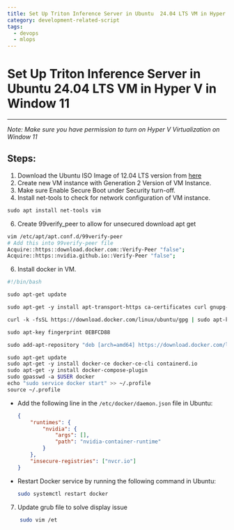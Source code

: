```yaml
---
title: Set Up Triton Inference Server in Ubuntu  24.04 LTS VM in Hyper V in Window 11
category: development-related-script
tags:
  - devops
  - mlops
---
```

# Set Up Triton Inference Server in Ubuntu 24.04 LTS VM in Hyper V in Window 11
---- 
*Note: Make sure you have permission to turn on Hyper V Virtualization on Window 11*
## Steps:

1. Download the Ubuntu ISO Image of 12.04 LTS version from [here](https://ubuntu.com/download/desktop)
2. Create new VM instance  with Generation 2 Version of VM Instance.
3. Make sure Enable Secure Boot under Security turn-off.
4. Install net-tools to check for network configuration of VM instance.
```bash
sudo apt install net-tools vim 
```
6. Create 99verify_peer to allow for unsecured download apt get 
```bash
vim /etc/apt/apt.conf.d/99verify-peer
# Add this into 99verify-peer file
Acquire::https::download.docker.com::Verify-Peer "false";
Acquire::https::nvidia.github.io::Verify-Peer "false";
```
6. Install docker in VM.
```bash
#!/bin/bash

sudo apt-get update

sudo apt-get -y install apt-transport-https ca-certificates curl gnupg-agent software-properties-common

curl -k -fsSL https://download.docker.com/linux/ubuntu/gpg | sudo apt-key add -

sudo apt-key fingerprint 0EBFCD88

sudo add-apt-repository "deb [arch=amd64] https://download.docker.com/linux/ubuntu $(lsb_release -cs) stable"

sudo apt-get update
sudo apt-get -y install docker-ce docker-ce-cli containerd.io
sudo apt-get -y install docker-compose-plugin
sudo gpasswd -a $USER docker
echo "sudo service docker start" >> ~/.profile
source ~/.profile
```

- Add the following line in the `/etc/docker/daemon.json` file in Ubuntu:
    
    ```json
    {
        "runtimes": {
            "nvidia": {
                "args": [],
                "path": "nvidia-container-runtime"
            }
        },
        "insecure-registries": ["nvcr.io"]
    }
    ```
    
- Restart Docker service by running the following command in Ubuntu:
    
	```bash
    sudo systemctl restart docker
    ```

7.  Update grub file to solve display issue
```bash 
	sudo vim /et
```